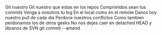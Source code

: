 Git nuestro 
Git nuestro que estas en los repos 
Comprimidos sean tus commits 
Venga a nosotros tu log 
En el local como en el remote 
Danos hoy nuestro pull de cada dia 
Perdona nuestros conflictos 
Como tambien perdonamos los de otros geeks
No nos dejes caer en detached HEAD 
y libranos de SVN
git commit --amend 
